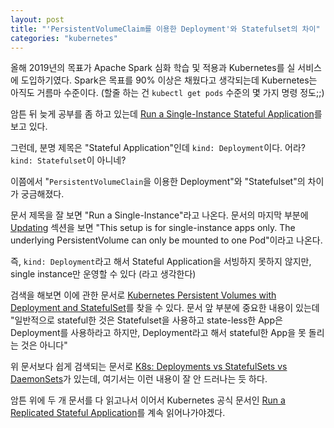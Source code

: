 ```yaml
---
layout: post
title: "'PersistentVolumeClaim를 이용한 Deployment'와 Statefulset의 차이"
categories: "kubernetes"
---
```


올해 2019년의 목표가 Apache Spark 심화 학습 및 적용과 Kubernetes를 실 서비스에 도입하기였다. Spark은 목표를 90% 이상은 채웠다고 생각되는데 Kubernetes는 아직도 거름마 수준이다. (할줄 하는 건 `kubectl get pods` 수준의 몇 가지 명령 정도;;)

암튼 뒤 늦게 공부를 좀 하고 있는데 [Run a Single-Instance Stateful Application](https://kubernetes.io/docs/tasks/run-application/run-single-instance-stateful-application/)를 보고 있다.

그런데, 분명 제목은 "Stateful Application"인데 `kind: Deployment`이다. 어라? `kind: Statefulset`이 아니네?

이쯤에서 "`PersistentVolumeClain`을 이용한 Deployment"와 "Statefulset"의 차이가 궁금해졌다.

문서 제목을 잘 보면 "Run a Single-Instance"라고 나온다. 문서의 마지막 부분에 [Updating](https://kubernetes.io/docs/tasks/run-application/run-single-instance-stateful-application/#updating) 섹션을 보면 "This setup is for single-instance apps only. The underlying PersistentVolume can only be mounted to one Pod"이라고 나온다.

즉, `kind: Deployment`라고 해서 Stateful Application을 서빙하지 못하지 않지만, single instance만 운영할 수 있다 (라고 생각한다)

검색을 해보면 이에 관한 문서로 [Kubernetes Persistent Volumes with Deployment and StatefulSet](https://akomljen.com/kubernetes-persistent-volumes-with-deployment-and-statefulset/)를 찾을 수 있다. 문서 앞 부분에 중요한 내용이 있는데 "일반적으로 stateful한 것은 Statefulset을 사용하고 state-less한 App은 Deployment를 사용하라고 하지만, Deployment라고 해서 stateful한 App을 못 돌리는 것은 아니다"

위 문서보다 쉽게 검색되는 문서로 [K8s: Deployments vs StatefulSets vs DaemonSets](https://medium.com/stakater/k8s-deployments-vs-statefulsets-vs-daemonsets-60582f0c62d4)가 있는데, 여기서는 이런 내용이 잘 안 드러나는 듯 하다.

암튼 위에 두 개 문서를 다 읽고나서 이어서 Kubernetes 공식 문서인 [Run a Replicated Stateful Application](https://kubernetes.io/docs/tasks/run-application/run-replicated-stateful-application/)를 계속 읽어나가야겠다.

